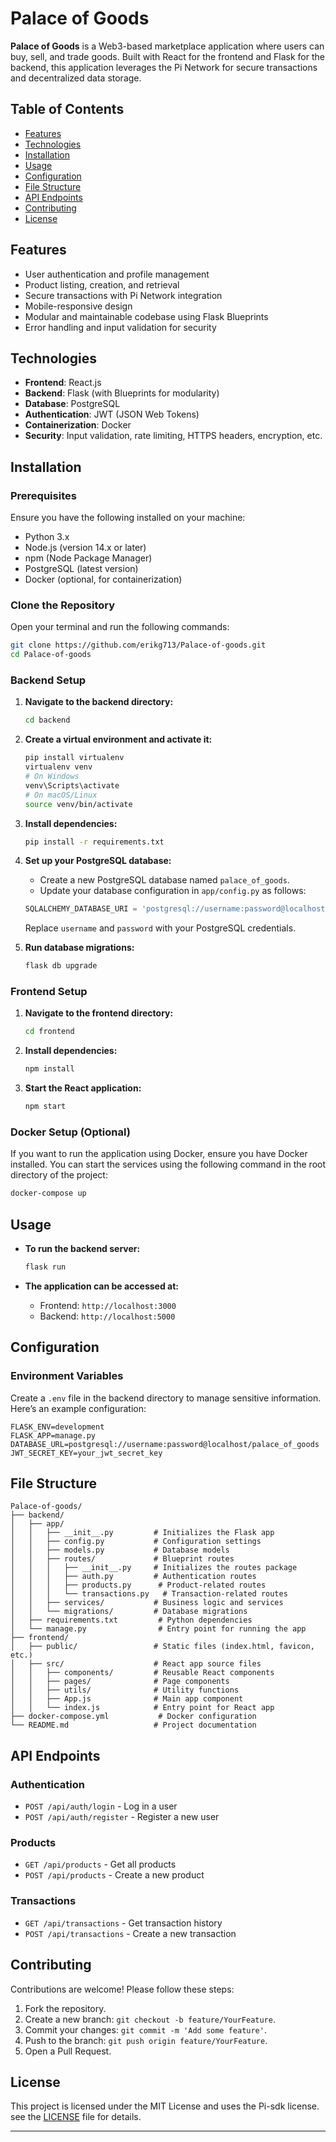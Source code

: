 # Palace of Goods

**Palace of Goods** is a Web3-based marketplace application where users can buy, sell, and trade goods. Built with React for the frontend and Flask for the backend, this application leverages the Pi Network for secure transactions and decentralized data storage.

## Table of Contents

- [Features](#features)
- [Technologies](#technologies)
- [Installation](#installation)
- [Usage](#usage)
- [Configuration](#configuration)
- [File Structure](#file-structure)
- [API Endpoints](#api-endpoints)
- [Contributing](#contributing)
- [License](#license)

## Features

- User authentication and profile management
- Product listing, creation, and retrieval
- Secure transactions with Pi Network integration
- Mobile-responsive design
- Modular and maintainable codebase using Flask Blueprints
- Error handling and input validation for security

## Technologies

- **Frontend**: React.js
- **Backend**: Flask (with Blueprints for modularity)
- **Database**: PostgreSQL
- **Authentication**: JWT (JSON Web Tokens)
- **Containerization**: Docker
- **Security**: Input validation, rate limiting, HTTPS headers, encryption, etc.

## Installation

### Prerequisites

Ensure you have the following installed on your machine:

- Python 3.x
- Node.js (version 14.x or later)
- npm (Node Package Manager)
- PostgreSQL (latest version)
- Docker (optional, for containerization)

### Clone the Repository

Open your terminal and run the following commands:

```bash
git clone https://github.com/erikg713/Palace-of-goods.git
cd Palace-of-goods
```

### Backend Setup

1. **Navigate to the backend directory:**

    ```bash
    cd backend
    ```

2. **Create a virtual environment and activate it:**

    ```bash
    pip install virtualenv
    virtualenv venv
    # On Windows
    venv\Scripts\activate
    # On macOS/Linux
    source venv/bin/activate
    ```

3. **Install dependencies:**

    ```bash
    pip install -r requirements.txt
    ```

4. **Set up your PostgreSQL database:**

   - Create a new PostgreSQL database named `palace_of_goods`.
   - Update your database configuration in `app/config.py` as follows:

    ```python
    SQLALCHEMY_DATABASE_URI = 'postgresql://username:password@localhost/palace_of_goods'
    ```

   Replace `username` and `password` with your PostgreSQL credentials.

5. **Run database migrations:**

    ```bash
    flask db upgrade
    ```

### Frontend Setup

1. **Navigate to the frontend directory:**

    ```bash
    cd frontend
    ```

2. **Install dependencies:**

    ```bash
    npm install
    ```

3. **Start the React application:**

    ```bash
    npm start
    ```

### Docker Setup (Optional)

If you want to run the application using Docker, ensure you have Docker installed. You can start the services using the following command in the root directory of the project:

```bash
docker-compose up
```

## Usage

- **To run the backend server:**

    ```bash
    flask run
    ```

- **The application can be accessed at:**
  - Frontend: `http://localhost:3000`
  - Backend: `http://localhost:5000`

## Configuration

### Environment Variables

Create a `.env` file in the backend directory to manage sensitive information. Here’s an example configuration:

```plaintext
FLASK_ENV=development
FLASK_APP=manage.py
DATABASE_URL=postgresql://username:password@localhost/palace_of_goods
JWT_SECRET_KEY=your_jwt_secret_key
```

## File Structure

```plaintext
Palace-of-goods/
├── backend/
│   ├── app/
│   │   ├── __init__.py         # Initializes the Flask app
│   │   ├── config.py           # Configuration settings
│   │   ├── models.py           # Database models
│   │   ├── routes/             # Blueprint routes
│   │   │   ├── __init__.py     # Initializes the routes package
│   │   │   ├── auth.py         # Authentication routes
│   │   │   ├── products.py      # Product-related routes
│   │   │   └── transactions.py   # Transaction-related routes
│   │   ├── services/           # Business logic and services
│   │   └── migrations/         # Database migrations
│   ├── requirements.txt         # Python dependencies
│   └── manage.py                # Entry point for running the app
├── frontend/
│   ├── public/                 # Static files (index.html, favicon, etc.)
│   ├── src/                    # React app source files
│   │   ├── components/         # Reusable React components
│   │   ├── pages/              # Page components
│   │   ├── utils/              # Utility functions
│   │   ├── App.js              # Main app component
│   │   └── index.js            # Entry point for React app
├── docker-compose.yml           # Docker configuration
└── README.md                   # Project documentation
```

## API Endpoints

### Authentication

- `POST /api/auth/login` - Log in a user
- `POST /api/auth/register` - Register a new user

### Products

- `GET /api/products` - Get all products
- `POST /api/products` - Create a new product

### Transactions

- `GET /api/transactions` - Get transaction history
- `POST /api/transactions` - Create a new transaction

## Contributing

Contributions are welcome! Please follow these steps:

1. Fork the repository.
2. Create a new branch: `git checkout -b feature/YourFeature`.
3. Commit your changes: `git commit -m 'Add some feature'`.
4. Push to the branch: `git push origin feature/YourFeature`.
5. Open a Pull Request.

## License

This project is licensed under the MIT License and uses the Pi-sdk license. see the [LICENSE](LICENSE) file for details.

---
